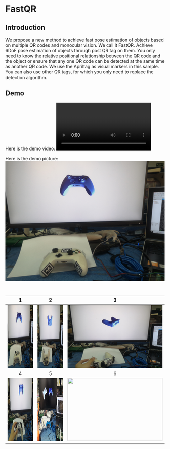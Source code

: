# FastQR
## Introduction
We propose a new method to achieve fast pose estimation of objects based on multiple QR codes and monocular vision. We call it FastQR. Achieve 6DoF pose estimation of objects through post QR tag on them. You only need to know the relative positional relationship between the QR code and the object or ensure that any one QR code can be detected at the same time as another QR code.
We use the Apriltag as visual markers in this sample. You can also use other QR tags, for which you only need to replace the detection algorithm.
## Demo
Here is the demo video:
<video src="https://github.com/Fater20/FastQR/blob/main/video/Demo%20Video.mp4" controls="controls">
Your user agent does not support the HTML5 Video element.
</video>

Here is the demo picture:
![image](https://github.com/Fater20/FastQR/blob/main/image/Demo%20picture1.jpg)

</br>

|1|2|3|
|:----:|:----:|:----:|
|<img src="https://github.com/Fater20/FastQR/blob/main/image/Demo%20picture1.jpg" width="300" height="200" />|<img src="https://github.com/Fater20/FastQR/blob/main/image/Demo%20picture2.jpg" width="300" height="200" />|<img src="https://github.com/Fater20/FastQR/blob/main/image/Demo%20picture3.jpg" width="300" height="200" /> </br>|
|4|5|6|
|<img src="https://github.com/Fater20/FastQR/blob/main/image/Demo%20picture4.jpg" width="300" height="200" />|<img src="https://github.com/Fater20/FastQR/blob/main/image/Demo%20picture5.jpg" width="300" height="200" />|<img src="https://github.com/Fater20/FastQR/blob/main/image/Demo%20picture6.jpg" width="300" height="200" /> </br>|